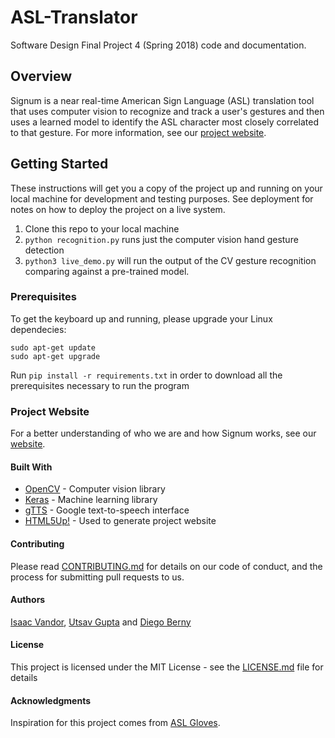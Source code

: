 # ASL-Translator
Software Design Final Project 4 (Spring 2018) code and documentation.

## Overview
Signum is a near real-time American Sign Language (ASL) translation tool that uses computer vision to recognize and track a user's gestures and then uses a learned model to identify the ASL character most closely correlated to that gesture. For more information, see our [project website](https://utsav22g.github.io/ASL-Translator/).

## Getting Started

These instructions will get you a copy of the project up and running on your local machine for development and testing purposes. See deployment for notes on how to deploy the project on a live system.

1. Clone this repo to your local machine
2. `python recognition.py` runs just the computer vision hand gesture detection
3. `python3 live_demo.py` will run the output of the CV gesture recognition comparing against a pre-trained model.

### Prerequisites
To get the keyboard up and running, please upgrade your Linux dependecies:
```
sudo apt-get update
sudo apt-get upgrade
```

Run `pip install -r requirements.txt` in order to download all the prerequisites necessary to run the program

### Project Website

For a better understanding of who we are and how Signum works, see our [website](https://utsav22g.github.io/ASL-Translator/).

#### Built With

* [OpenCV](https://opencv.org/) - Computer vision library
* [Keras](https://keras.io) - Machine learning library
* [gTTS](http://gtts.readthedocs.io/en/latest/) - Google text-to-speech interface
* [HTML5Up!](https://html5up.net/) - Used to generate project website

#### Contributing

Please read [CONTRIBUTING.md](Contributing.md) for details on our code of conduct, and the process for submitting pull requests to us.
 

#### Authors
[Isaac Vandor](http://isaacvandor.com/), [Utsav Gupta](http://github.com/Utsav22G/) and [Diego Berny](https://github.com/dberny)

#### License

This project is licensed under the MIT License - see the [LICENSE.md](LICENSE.md) file for details

#### Acknowledgments

Inspiration for this project comes from [ASL Gloves](http://www.olin.edu/news-events/2016/asl-gloves/).
